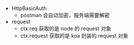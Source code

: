 - HttpBasicAuth
  - postman 会自动加密，服务端需要解密
- request
  - ctx.req 获取的是 node 的 request 对象
  - ctx.request 获取的是 koa 封装的 request 对象

<!-- https://coding.imooc.com/lesson/342.html#mid=25089 -->
